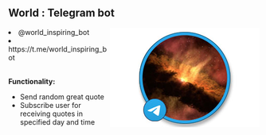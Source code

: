 <h2>World : Telegram bot</h2>
<img src="misc/world_bot_logo.jpeg" align="right" width="300" height="200"/>
<li>@world_inspiring_bot</li>
<li>https://t.me/world_inspiring_bot</li>
<br/>

**Functionality:**
<ul>
 <li>Send random great quote</li>
 <li>Subscribe user for receiving quotes in specified day and time</li>
<ul>
<br/>

